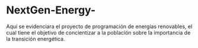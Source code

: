 # NextGen-Energy-
Aquí se evidenciara el proyecto de programación de energías renovables, el cual tiene el objetivo de concientizar a la población sobre la importancia de la transición energética.
